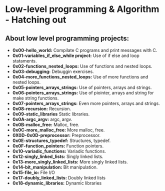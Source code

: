 # Low-level programming & Algorithm - Hatching out

## About low level programming projects:

- **0x00-hello_world:** Compilate C programs and print messages with C.
- **0x01-variables_if_else_while project:** Use of if else and loop stataments.
- **0x02-functions_nested_loops:** Use of functions and nested loops.
- **0x03-debugging:** Debuggin exercises.
- **0x04-more_functions_nested_loops:** Use of more functions and nested loops.
- **0x05-pointers_arrays_strings:** Use of pointers, arrays and strings.
- **0x06-pointers_arrays_strings:** Use of piointer, arrays and string for make string functions.
- **0x07-pointers_arrays_strings:** Even more pointers, arrays and strings.
- **0x08-recursion:** Recursion.
- **0x09-static_libraries** Static libraries.
- **0x0A-argc_argv:** argc, argv.
- **0x0B-malloc_free:** Malloc, free.
- **0x0C-more_malloc_free:** More malloc, free.
- **0X0D-0x0D-preprocessor:** Preprocessor.
- **0x0E-structures_typedef:** Structures, typedef.
- **0x0F-function_pointers:** Function pointers.
- **0x10-variadic_functions:** Variadic functions.
- **0x12-singly_linked_lists:** Singly linked lists.
- **0x13-more_singly_linked_lists:** More singly linked lists.
- **0x14-bit_manipulation:** Bit manipulation.
- **0x15-file_io:** File I/O
- **0x17-doubly_linked_lists:** Doubly linked lists
- **0x18-dynamic_libraries:** Dynamic libraries